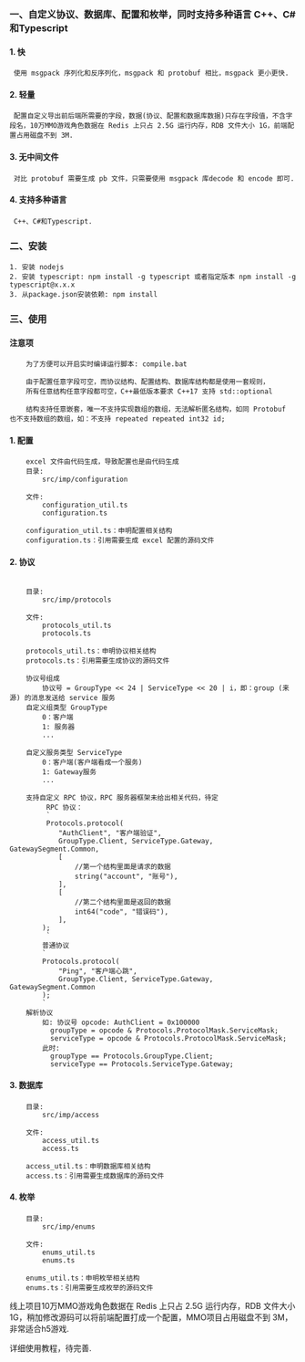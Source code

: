 ### 一、自定义协议、数据库、配置和枚举，同时支持多种语言 C++、C#和Typescript

#### 1. 快
     使用 msgpack 序列化和反序列化，msgpack 和 protobuf 相比，msgpack 更小更快.
#### 2. 轻量
     配置自定义导出前后端所需要的字段，数据(协议、配置和数据库数据)只存在字段值，不含字段名，10万MMO游戏角色数据在 Redis 上只占 2.5G 运行内存，RDB 文件大小 1G，前端配置占用磁盘不到 3M.
#### 3. 无中间文件
     对比 protobuf 需要生成 pb 文件，只需要使用 msgpack 库decode 和 encode 即可.
#### 4. 支持多种语言
     C++、C#和Typescript.

### 二、安装
```
1. 安装 nodejs
2. 安装 typescript: npm install -g typescript 或者指定版本 npm install -g typescript@x.x.x
3. 从package.json安装依赖: npm install
```

### 三、使用
#### 注意项
```
    为了方便可以开启实时编译运行脚本: compile.bat

    由于配置任意字段可空，而协议结构、配置结构、数据库结构都是使用一套规则，
    所有任意结构任意字段都可空，C++最低版本要求 C++17 支持 std::optional

    结构支持任意嵌套，唯一不支持实现数组的数组，无法解析匿名结构，如同 Protobuf 也不支持数组的数组，如：不支持 repeated repeated int32 id;
```
#### 1. 配置
```
    excel 文件由代码生成，导致配置也是由代码生成
    目录:
        src/imp/configuration
                
    文件:
        configuration_util.ts
        configuration.ts

    configuration_util.ts：申明配置相关结构
    configuration.ts：引用需要生成 excel 配置的源码文件
```
#### 2. 协议
```

    目录:
        src/imp/protocols
        
    文件:
        protocols_util.ts
        protocols.ts

    protocols_util.ts：申明协议相关结构
    protocols.ts：引用需要生成协议的源码文件

    协议号组成
        协议号 = GroupType << 24 | ServiceType << 20 | i，即：group (来源) 的消息发送给 service 服务
    自定义组类型 GroupType
        0：客户端
        1: 服务器
        ...
        
    自定义服务类型 ServiceType
        0：客户端(客户端看成一个服务)
        1: Gateway服务
        ...
    
    支持自定义 RPC 协议，RPC 服务器框架未给出相关代码，待定
         RPC 协议：
         `
         Protocols.protocol(
            "AuthClient", "客户端验证",
            GroupType.Client, ServiceType.Gateway, GatewaySegment.Common,
            [
                //第一个结构里面是请求的数据
                string("account", "账号"),
            ],
            [
                //第二个结构里面是返回的数据
                int64("code", "错误码"),
            ],
        );
         `
        普通协议
        `
        Protocols.protocol(
            "Ping", "客户端心跳",
            GroupType.Client, ServiceType.Gateway, GatewaySegment.Common
        );
        `
    解析协议
        如: 协议号 opcode: AuthClient = 0x100000
          groupType = opcode & Protocols.ProtocolMask.ServiceMask;
          serviceType = opcode & Protocols.ProtocolMask.ServiceMask;
        此时:
          groupType == Protocols.GroupType.Client;
          serviceType == Protocols.ServiceType.Gateway;
```

#### 3. 数据库
```
    目录:
        src/imp/access
        
    文件:
        access_util.ts
        access.ts

    access_util.ts：申明数据库相关结构
    access.ts：引用需要生成数据库的源码文件
```

#### 4. 枚举
```
    目录:
        src/imp/enums
        
    文件:
        enums_util.ts
        enums.ts
    
    enums_util.ts：申明枚举相关结构
    enums.ts：引用需要生成枚举的源码文件
```

线上项目10万MMO游戏角色数据在 Redis 上只占 2.5G 运行内存，RDB 文件大小 1G，稍加修改源码可以将前端配置打成一个配置，MMO项目占用磁盘不到 3M，非常适合h5游戏.

详细使用教程，待完善.